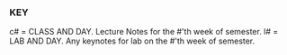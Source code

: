 ### KEY

c# = CLASS AND DAY. Lecture Notes for the #'th week of semester.
l# = LAB AND DAY. Any keynotes for lab on the #'th week of semester.